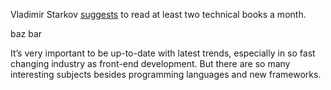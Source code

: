 Vladimir Starkov [suggests](http://vstarkov.com/monthbook/) to read at least two technical books a month.

<x-foo>
baz
bar
</x-foo>

It’s very important to be up-to-date with latest trends, especially in so fast changing industry as front-end development. But there are so many interesting subjects besides  programming languages and new frameworks.
